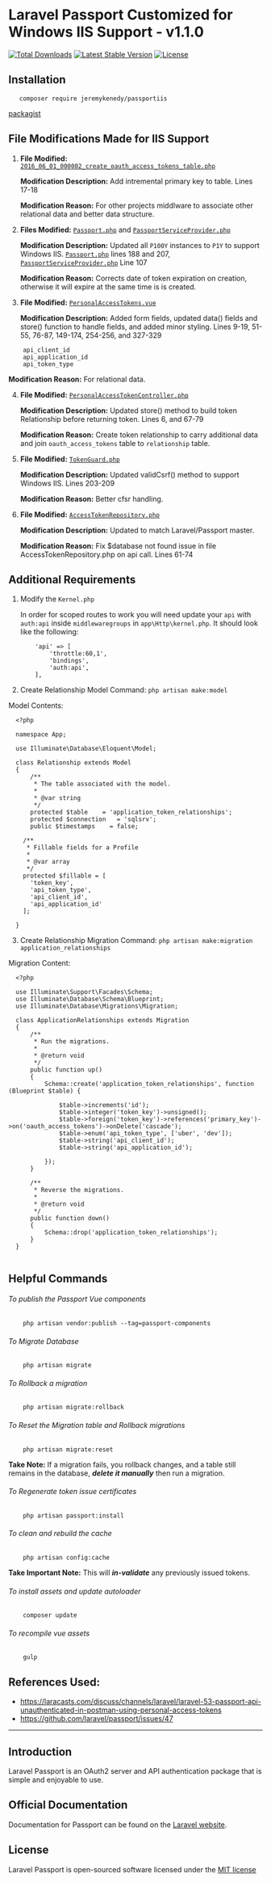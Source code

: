 # Laravel Passport Customized for Windows IIS Support - v1.1.0

[![Total Downloads](https://poser.pugx.org/jeremykenedy/passportiis/d/total.svg)](https://packagist.org/packages/jeremykenedy/passportiis)
[![Latest Stable Version](https://poser.pugx.org/jeremykenedy/passportiis/v/stable.svg)](https://packagist.org/packages/jeremykenedy/passportiis)
[![License](https://poser.pugx.org/jeremykenedy/passportiis/license.svg)](https://packagist.org/packages/jeremykenedy/passportiis)

## Installation
```
   composer require jeremykenedy/passportiis
```
[packagist](https://packagist.org/packages/jeremykenedy/passportiis)

## File Modifications Made for IIS Support
1.  **File Modified:**
		[```2016_06_01_000002_create_oauth_access_tokens_table.php```](https://github.com/jeremykenedy/passportiis/blob/master/database/migrations/2016_06_01_000002_create_oauth_access_tokens_table.php)

	**Modification Description:**
		Add intremental primary key to table. Lines 17-18

    **Modification Reason:**
        For other projects middlware to associate other relational data and better data structure.

2.  **Files Modified:**
		[```Passport.php```](https://github.com/jeremykenedy/passportiis/blob/master/src/Passport.php) and [```PassportServiceProvider.php```](https://github.com/jeremykenedy/passportiis/blob/master/src/PassportServiceProvider.php)

    **Modification Description:**
    	Updated all ```P100Y``` instances to ```P1Y``` to support Windows IIS. [```Passport.php```](https://github.com/jeremykenedy/passportiis/blob/master/src/Passport.php) lines 188 and 207, [```PassportServiceProvider.php```](https://github.com/jeremykenedy/passportiis/blob/master/src/PassportServiceProvider.php) Line 107

    **Modification Reason:**
        Corrects date of token expiration on creation, otherwise it will expire at the same time is is created.

3.  **File Modified:**
		[```PersonalAccessTokens.vue```](https://github.com/jeremykenedy/passportiis/blob/master/resources/assets/js/components/PersonalAccessTokens.vue)

    **Modification Description:**
    	Added form fields, updated data() fields and store() function to handle fields, and added minor styling. Lines 9-19, 51-55, 76-87, 149-174, 254-256, and 327-329

```
    api_client_id
    api_application_id
	api_token_type
```
**Modification Reason:**
         For relational data.

4.  **File Modified:**
		[```PersonalAccessTokenController.php```](https://github.com/jeremykenedy/passportiis/blob/master/src/Http/Controllers/PersonalAccessTokenController.php)

    **Modification Description:**
    	Updated store() method to build token Relationship before returning token. Lines 6, and 67-79

    **Modification Reason:**
        Create token relationship to carry additional data and join ```oauth_access_tokens``` table to ```relationship``` table.

5.  **File Modified:**
		[```TokenGuard.php```](https://github.com/jeremykenedy/passportiis/blob/master/src/Guards/TokenGuard.php)

    **Modification Description:**
    	Updated validCsrf() method to support Windows IIS. Lines 203-209

    **Modification Reason:**
        Better cfsr handling.

6.  **File Modified:**
        [```AccessTokenRepository.php```](https://github.com/jeremykenedy/passportiis/blob/master/src/Bridge/AccessTokenRepository.php)

    **Modification Description:**
    	Updated to match Laravel/Passport master.

    **Modification Reason:**
        Fix $database not found issue in file AccessTokenRepository.php on api call. Lines 61-74

## Additional Requirements

1. 	Modify the `Kernel.php`

	In order for scoped routes to work you will need update
	your `api` with `auth:api` inside `middlewaregroups` in `app\Http\kernel.php`.
	It should look like the following:

	```
		'api' => [
			'throttle:60,1',
			'bindings',
			'auth:api',
		],
	```

2. Create Relationship Model
  Command:
  ```php artisan make:model```

  Model Contents:
  ```
    <?php

    namespace App;

    use Illuminate\Database\Eloquent\Model;

    class Relationship extends Model
    {
        /**
         * The table associated with the model.
         *
         * @var string
         */
        protected $table    = 'application_token_relationships';
        protected $connection   = 'sqlsrv';
        public $timestamps    = false;

      /**
       * Fillable fields for a Profile
       *
       * @var array
       */
      protected $fillable = [
        'token_key',
        'api_token_type',
        'api_client_id',
        'api_application_id'
      ];

    }

  ```

3. Create Relationship Migration
  Command:
    ```php artisan make:migration application_relationships```

  Migration Content:

  ```
    <?php

    use Illuminate\Support\Facades\Schema;
    use Illuminate\Database\Schema\Blueprint;
    use Illuminate\Database\Migrations\Migration;

    class ApplicationRelationships extends Migration
    {
        /**
         * Run the migrations.
         *
         * @return void
         */
        public function up()
        {
            Schema::create('application_token_relationships', function (Blueprint $table) {

                $table->increments('id');
                $table->integer('token_key')->unsigned();
                $table->foreign('token_key')->references('primary_key')->on('oauth_access_tokens')->onDelete('cascade');
                $table->enum('api_token_type', ['uber', 'dev']);
                $table->string('api_client_id');
                $table->string('api_application_id');

            });
        }

        /**
         * Reverse the migrations.
         *
         * @return void
         */
        public function down()
        {
            Schema::drop('application_token_relationships');
        }
    }


  ```

## Helpful Commands
###### To publish the Passport Vue components
  ```
      php artisan vendor:publish --tag=passport-components
  ```

###### To Migrate Database
  ```
      php artisan migrate
  ```

###### To Rollback a migration
  ```
      php artisan migrate:rollback
  ```

###### To Reset the Migration table and Rollback migrations
  ```
      php artisan migrate:reset
  ```
**Take Note:** If a migration fails, you rollback changes, and a table still remains in the database, ***delete it manually*** then run a migration.

###### To Regenerate token issue certificates
  ```
      php artisan passport:install
  ```

###### To clean and rebuild the cache
  ```
      php artisan config:cache
  ```
**Take Important Note:** This will ***in-validate*** any previously issued tokens.

###### To install assets and update autoloader
  ```
      composer update
  ```

###### To recompile vue assets
  ```
      gulp
  ```

## References Used:

- https://laracasts.com/discuss/channels/laravel/laravel-53-passport-api-unauthenticated-in-postman-using-personal-access-tokens
- https://github.com/laravel/passport/issues/47

---

## Introduction

Laravel Passport is an OAuth2 server and API authentication package that is simple and enjoyable to use.

## Official Documentation

Documentation for Passport can be found on the [Laravel website](http://laravel.com/docs/master/passport).

## License

Laravel Passport is open-sourced software licensed under the [MIT license](http://opensource.org/licenses/MIT)
